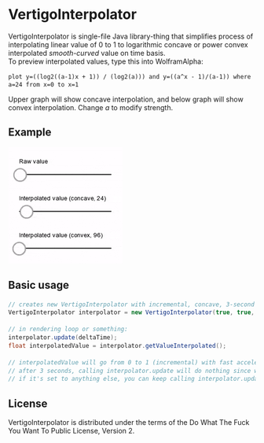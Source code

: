 # VertigoInterpolator
VertigoInterpolator is single-file Java library-thing that simplifies process of interpolating linear value of 0 to 1 to logarithmic concave or power convex interpolated *smooth-curved* value on time basis.<br/>
To preview interpolated values, type this into WolframAlpha:<br/>
```
plot y=((log2((a-1)x + 1)) / (log2(a))) and y=((a^x - 1)/(a-1)) where a=24 from x=0 to x=1
```
Upper graph will show concave interpolation, and below graph will show convex interpolation. Change *a* to modify strength.

## Example
![Example](example.gif)<br/>

## Basic usage

```java
// creates new VertigoInterpolator with incremental, concave, 3-second interval, strength of 36, no repeat.
VertigoInterpolator interpolator = new VertigoInterpolator(true, true, 3f, 36, VertigoInterpolator.REPEATMODE_NOREPEAT);

// in rendering loop or something:
interpolator.update(deltaTime);
float interpolatedValue = interpolator.getValueInterpolated();

// interpolatedValue will go from 0 to 1 (incremental) with fast acceleration in beginning (concave) in 3 seconds (interval).
// after 3 seconds, calling interpolator.update will do nothing since we set its repeat mode as REPEATMODE_NOREPEAT.
// if it's set to anything else, you can keep calling interpolator.update and get the result you want.
```

## License
VertigoInterpolator is distributed under the terms of the Do What The Fuck You Want To Public License, Version 2.